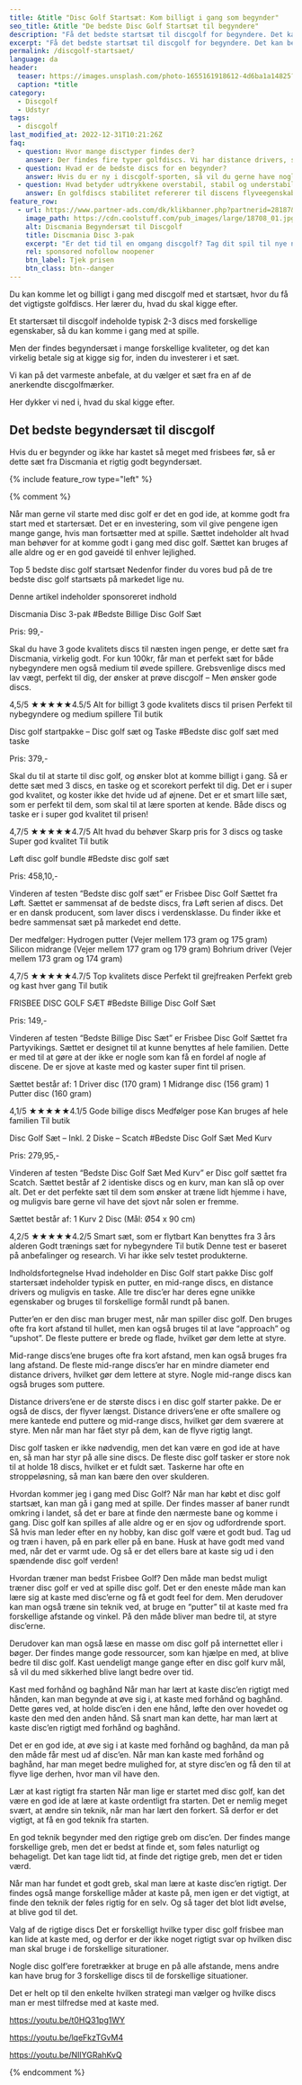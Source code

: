 ```yaml
---
title: &title "Disc Golf Startsæt: Kom billigt i gang som begynder"
seo_title: &title "De bedste Disc Golf Startsæt til begyndere"
description: "Få det bedste startsæt til discgolf for begyndere. Det kan betale sig at købe kvalitet fra starten for at få den bedste begynderoplevelse med discgolf."
excerpt: "Få det bedste startsæt til discgolf for begyndere. Det kan betale sig at købe kvalitet fra starten for at få den bedste begynderoplevelse med discgolf.s"
permalink: /discgolf-startsaet/
language: da
header:
  teaser: https://images.unsplash.com/photo-1655161918612-4d6ba1a14825?ixlib=rb-4.0.3&ixid=MnwxMjA3fDB8MHxwaG90by1wYWdlfHx8fGVufDB8fHx8&auto=format&fit=crop&h=300&w=400&q=10
  caption: *title
category:
  - Discgolf
  - Udstyr
tags:
  - discgolf
last_modified_at: 2022-12-31T10:21:26Z
faq:
  - question: Hvor mange disctyper findes der?
    answer: Der findes fire typer golfdiscs. Vi har distance drivers, som bruges til lange kast. Fairway drivers bruges til de mellem-lange drives). Midrange discs bruges til kortere drives og de lidt længere indspil. Putt og approach discs bruges til korte indspil og putts.
  - question: Hvad er de bedste discs for en begynder?
    answer: Hvis du er ny i discgolf-sporten, så vil du gerne have nogle golfdiscs, som er lette at kaste med. Du bør vælge en relativt let disc på 165-180 gram, som er understabil (dvs. har et lavt _turn_-tal). Mange forhandlere tilbyder begyndersæt, som er velegnet til nybegyndere at kaste med.
  - question: Hvad betyder udtrykkene overstabil, stabil og understabil?
    answer: En golfdiscs stabilitet refererer til discens flyveegenskaber. Hvis du laver et højrehåndet baghåndskast med høj hastighed, så vil en understabil disc have en tendens til at dreje lidt mod højre i starten. En stabil disc vil flyve mere lige ud. En overstabil disc vil trække mod venstre i starten både ved høj og lav udgangshastighed. Det har særligt betydning for discens svæveegenskaber, da de fleste discs vil fade lidt mod venstre til sidst.
feature_row:
  - url: https://www.partner-ads.com/dk/klikbanner.php?partnerid=28187&bannerid=23754&htmlurl=https://www.coolstuff.dk/leg-spil/legetoej/udendoers-legetoej/discmania-disc-3-pak-pid-18708
    image_path: https://cdn.coolstuff.com/pub_images/large/18708_01.jpg?timestamp=1641988146
    alt: Discmania Begyndersæt til Discgolf
    title: Discmania Disc 3-pak
    excerpt: "Er det tid til en omgang discgolf? Tag dit spil til nye niveauer med discs fra Discmania! Denne 3-pak indeholder tre discs med forskellige egenskaber: putter, midrange og fairway driver, så du altid har en disc, der passer - uanset hvor i spillet du befinder dig!"
    rel: sponsored nofollow noopener
    btn_label: Tjek prisen
    btn_class: btn--danger
---
```


Du kan komme let og billigt i gang med discgolf med et startsæt, hvor du få det vigtigste golfdiscs. Her lærer du, hvad du skal kigge efter.

Et startersæt til discgolf indeholde typisk 2-3 discs med forskellige egenskaber, så du kan komme i gang med at spille.

Men der findes begyndersæt i mange forskellige kvaliteter, og det kan virkelig betale sig at kigge sig for, inden du investerer i et sæt.

Vi kan på det varmeste anbefale, at du vælger et sæt fra en af de anerkendte discgolfmærker.

Her dykker vi ned i, hvad du skal kigge efter.

## Det bedste begyndersæt til discgolf

Hvis du er begynder og ikke har kastet så meget med frisbees før, så er dette sæt fra Discmania et rigtig godt begyndersæt.

{% include feature_row type="left" %}

{% comment %}

Når man gerne vil starte med disc golf er det en god ide, at komme godt fra start med et startersæt. Det er en investering, som vil give pengene igen mange gange, hvis man fortsætter med at spille. Sættet indeholder alt hvad man behøver for at komme godt i gang med disc golf. Sættet kan bruges af alle aldre og er en god gaveidé til enhver lejlighed.

Top 5 bedste disc golf startsæt
Nedenfor finder du vores bud på de tre bedste disc golf startsæts på markedet lige nu. 

Denne artikel indeholder sponsoreret indhold


Discmania Disc 3-pak
#Bedste Billige Disc Golf Sæt

Pris: 99,-

Skal du have 3 gode kvalitets discs til næsten ingen penge, er dette sæt fra Discmania, virkelig godt. For kun 100kr, får man et perfekt sæt for både nybegyndere men også medium til øvede spillere. Grebsvenlige discs med lav vægt, perfekt til dig, der ønsker at prøve discgolf – Men ønsker gode discs.

4,5/5
★★★★★4.5/5
Alt for billigt
3 gode kvalitets discs til prisen
Perfekt til nybegyndere og medium spillere
Til butik

Disc golf startpakke – Disc golf sæt og Taske
#Bedste disc golf sæt med taske

Pris: 379,-

Skal du til at starte til disc golf, og ønsker blot at komme billigt i gang. Så er dette sæt med 3 discs, en taske og et scorekort perfekt til dig. Det er i super god kvalitet, og koster ikke det hvide ud af øjnene. Det er et smart lille sæt, som er perfekt til dem, som skal til at lære sporten at kende. Både discs og taske er i super god kvalitet til prisen!

4,7/5
★★★★★4.7/5
Alt hvad du behøver
Skarp pris for 3 discs og taske
Super god kvalitet
Til butik

Løft disc golf bundle
#Bedste disc golf sæt

Pris: 458,10,-

Vinderen af testen “Bedste disc golf sæt” er Frisbee Disc Golf Sættet fra Løft. Sættet er sammensat af de bedste discs, fra Løft serien af discs. Det er en dansk producent, som laver discs i verdensklasse. Du finder ikke et bedre sammensat sæt på markedet end dette.

Der medfølger:
Hydrogen putter (Vejer mellem 173 gram og 175 gram)
Silicon midrange (Vejer mellem 177 gram og 179 gram)
Bohrium driver (Vejer mellem 173 gram og 174 gram)

4,7/5
★★★★★4.7/5
Top kvalitets disce
Perfekt til grejfreaken
Perfekt greb og kast hver gang
Til butik

FRISBEE DISC GOLF SÆT
#Bedste Billige Disc Golf Sæt

Pris: 149,-

Vinderen af testen “Bedste Billige Disc Sæt” er Frisbee Disc Golf Sættet fra Partyvikings. Sættet er designet til at kunne benyttes af hele familien. Dette er med til at gøre at der ikke er nogle som kan få en fordel af nogle af discene. De er sjove at kaste med og kaster super fint til prisen.

Sættet består af: 
1 Driver disc (170 gram)
1 Midrange disc (156 gram)
1 Putter disc (160 gram)

4,1/5
★★★★★4.1/5
Gode billige discs
Medfølger pose
Kan bruges af hele familien
Til butik

Disc Golf Sæt – Inkl. 2 Diske – Scatch
#Bedste Disc Golf Sæt Med Kurv

Pris: 279,95,-

Vinderen af testen “Bedste Disc Golf Sæt Med Kurv” er Disc golf sættet fra Scatch. Sættet består af 2 identiske discs og en kurv, man kan slå op over alt. Det er det perfekte sæt til dem som ønsker at træne lidt hjemme i have, og muligvis bare gerne vil have det sjovt når solen er fremme.

Sættet består af: 
1 Kurv
2 Disc (Mål: Ø54 x 90 cm)

4,2/5
★★★★★4.2/5
Smart sæt, som er flytbart
Kan benyttes fra 3 års alderen
Godt trænings sæt for nybegyndere
Til butik
Denne test er baseret på anbefalinger og research. Vi har ikke selv testet produkterne.

Indholdsfortegnelse
Hvad indeholder en Disc Golf start pakke
Disc golf startersæt indeholder typisk en putter, en mid-range discs, en distance drivers og muligvis en taske. Alle tre disc’er har deres egne unikke egenskaber og bruges til forskellige formål rundt på banen.

Putter’en er den disc man bruger mest, når man spiller disc golf. Den bruges ofte fra kort afstand til hullet, men kan også bruges til at lave “approach” og “upshot”. De fleste puttere er brede og flade, hvilket gør dem lette at styre.

Mid-range discs’ene bruges ofte fra kort afstand, men kan også bruges fra lang afstand. De fleste mid-range discs’er har en mindre diameter end distance drivers, hvilket gør dem lettere at styre. Nogle mid-range discs kan også bruges som puttere.

Distance drivers’ene er de største discs i en disc golf starter pakke. De er også de discs, der flyver længst. Distance drivers’ene er ofte smallere og mere kantede end puttere og mid-range discs, hvilket gør dem sværere at styre. Men når man har fået styr på dem, kan de flyve rigtig langt.

Disc golf tasken er ikke nødvendig, men det kan være en god ide at have en, så man har styr på alle sine discs. De fleste disc golf tasker er store nok til at holde 18 discs, hvilket er et fuldt sæt. Taskerne har ofte en stroppeløsning, så man kan bære den over skulderen.

Hvordan kommer jeg i gang med Disc Golf?
Når man har købt et disc golf startsæt, kan man gå i gang med at spille. Der findes masser af baner rundt omkring i landet, så det er bare at finde den nærmeste bane og komme i gang. Disc golf kan spilles af alle aldre og er en sjov og udfordrende sport. Så hvis man leder efter en ny hobby, kan disc golf være et godt bud. Tag ud og træn i haven, på en park eller på en bane. Husk at have godt med vand med, når det er varmt ude. Og så er det ellers bare at kaste sig ud i den spændende disc golf verden!

Hvordan træner man bedst Frisbee Golf?
Den måde man bedst muligt træner disc golf er ved at spille disc golf. Det er den eneste måde man kan lære sig at kaste med disc’erne og få et godt feel for dem. Men derudover kan man også træne sin teknik ved, at bruge en “putter” til at kaste med fra forskellige afstande og vinkel. På den måde bliver man bedre til, at styre disc’erne.

Derudover kan man også læse en masse om disc golf på internettet eller i bøger. Der findes mange gode ressourcer, som kan hjælpe en med, at blive bedre til disc golf. Kast uendeligt mange gange efter en disc golf kurv mål, så vil du med sikkerhed blive langt bedre over tid.


Kast med forhånd og baghånd
Når man har lært at kaste disc’en rigtigt med hånden, kan man begynde at øve sig i, at kaste med forhånd og baghånd. Dette gøres ved, at holde disc’en i den ene hånd, løfte den over hovedet og kaste den med den anden hånd. Så snart man kan dette, har man lært at kaste disc’en rigtigt med forhånd og baghånd.

Det er en god ide, at øve sig i at kaste med forhånd og baghånd, da man på den måde får mest ud af disc’en. Når man kan kaste med forhånd og baghånd, har man meget bedre mulighed for, at styre disc’en og få den til at flyve lige derhen, hvor man vil have den.


Lær at kast rigtigt fra starten
Når man lige er startet med disc golf, kan det være en god ide at lære at kaste ordentligt fra starten. Det er nemlig meget svært, at ændre sin teknik, når man har lært den forkert. Så derfor er det vigtigt, at få en god teknik fra starten.

En god teknik begynder med den rigtige greb om disc’en. Der findes mange forskellige greb, men det er bedst at finde et, som føles naturligt og behageligt. Det kan tage lidt tid, at finde det rigtige greb, men det er tiden værd.

Når man har fundet et godt greb, skal man lære at kaste disc’en rigtigt. Der findes også mange forskellige måder at kaste på, men igen er det vigtigt, at finde den teknik der føles rigtig for en selv. Og så tager det blot lidt øvelse, at blive god til det.


Valg af de rigtige discs
Det er forskelligt hvilke typer disc golf frisbee man kan lide at kaste med, og derfor er der ikke noget rigtigt svar op hvilken disc man skal bruge i de forskellige siturationer.

Nogle disc golf’ere foretrækker at bruge en på alle afstande, mens andre kan have brug for 3 forskellige discs til de forskellige situationer.

Det er helt op til den enkelte hvilken strategi man vælger og hvilke discs man er mest tilfredse med at kaste med.


https://youtu.be/t0HQ31pg1WY

https://youtu.be/lqeFkzTGvM4

https://youtu.be/NIlYGRahKvQ

{% endcomment %}